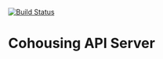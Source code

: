 [![Build Status](https://travis-ci.org/cohousing/cohousing-api.svg?branch=master)](https://travis-ci.org/cohousing/cohousing-api)

Cohousing API Server
====================

